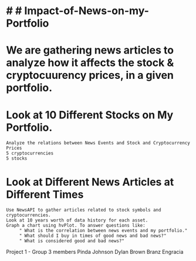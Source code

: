# # # Impact-of-News-on-my-Portfolio

# We are gathering news articles to analyze how it affects the stock & cryptocuurency prices, in a given portfolio.

# Look at 10 Different Stocks on My Portfolio.

    Analyze the relations between News Events and Stock and Cryptocurrency Prices
    5 cryptocurrencies
    5 stocks

# Look at Different News Articles at Different Times

    Use NewsAPI to gather articles related to stock symbols and cryptocurrencies.
    Look at 10 years worth of data history for each asset.
    Graph a chart using hvPlot. To answer questions like:
         " What is the correlation between news events and my portfolio."
         " What should I buy in times of good news and bad news?"
         " What is considered good and bad news?"

Project 1 - Group 3 members
Pinda Johnson
Dylan Brown
Branz Engracia
